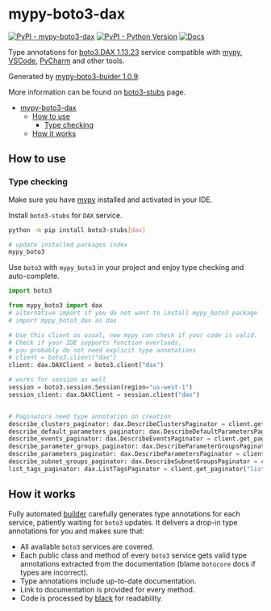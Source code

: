 # mypy-boto3-dax

[![PyPI - mypy-boto3-dax](https://img.shields.io/pypi/v/mypy-boto3-dax.svg?color=blue)](https://pypi.org/project/mypy-boto3-dax)
[![PyPI - Python Version](https://img.shields.io/pypi/pyversions/mypy-boto3-dax.svg?color=blue)](https://pypi.org/project/mypy-boto3-dax)
[![Docs](https://img.shields.io/readthedocs/mypy-boto3-builder.svg?color=blue)](https://mypy-boto3-builder.readthedocs.io/)

Type annotations for
[boto3.DAX 1.13.23](https://boto3.amazonaws.com/v1/documentation/api/1.13.23/reference/services/dax.html#DAX) service
compatible with [mypy](https://github.com/python/mypy), [VSCode](https://code.visualstudio.com/),
[PyCharm](https://www.jetbrains.com/pycharm/) and other tools.

Generated by [mypy-boto3-buider 1.0.9](https://github.com/vemel/mypy_boto3_builder).

More information can be found on [boto3-stubs](https://pypi.org/project/boto3-stubs/) page.

- [mypy-boto3-dax](#mypy-boto3-dax)
  - [How to use](#how-to-use)
    - [Type checking](#type-checking)
  - [How it works](#how-it-works)

## How to use

### Type checking

Make sure you have [mypy](https://github.com/python/mypy) installed and activated in your IDE.

Install `boto3-stubs` for `DAX` service.

```bash
python -m pip install boto3-stubs[dax]

# update installed packages index
mypy_boto3
```

Use `boto3` with `mypy_boto3` in your project and enjoy type checking and auto-complete.

```python
import boto3

from mypy_boto3 import dax
# alternative import if you do not want to install mypy_boto3 package
# import mypy_boto3_dax as dax

# Use this client as usual, now mypy can check if your code is valid.
# Check if your IDE supports function overloads,
# you probably do not need explicit type annotations
# client = boto3.client("dax")
client: dax.DAXClient = boto3.client("dax")

# works for session as well
session = boto3.session.Session(region="us-west-1")
session_client: dax.DAXClient = session.client("dax")


# Paginators need type annotation on creation
describe_clusters_paginator: dax.DescribeClustersPaginator = client.get_paginator("describe_clusters")
describe_default_parameters_paginator: dax.DescribeDefaultParametersPaginator = client.get_paginator("describe_default_parameters")
describe_events_paginator: dax.DescribeEventsPaginator = client.get_paginator("describe_events")
describe_parameter_groups_paginator: dax.DescribeParameterGroupsPaginator = client.get_paginator("describe_parameter_groups")
describe_parameters_paginator: dax.DescribeParametersPaginator = client.get_paginator("describe_parameters")
describe_subnet_groups_paginator: dax.DescribeSubnetGroupsPaginator = client.get_paginator("describe_subnet_groups")
list_tags_paginator: dax.ListTagsPaginator = client.get_paginator("list_tags")
```

## How it works

Fully automated [builder](https://github.com/vemel/mypy_boto3_builder) carefully generates
type annotations for each service, patiently waiting for `boto3` updates. It delivers
a drop-in type annotations for you and makes sure that:

- All available `boto3` services are covered.
- Each public class and method of every `boto3` service gets valid type annotations
  extracted from the documentation (blame `botocore` docs if types are incorrect).
- Type annotations include up-to-date documentation.
- Link to documentation is provided for every method.
- Code is processed by [black](https://github.com/psf/black) for readability.
